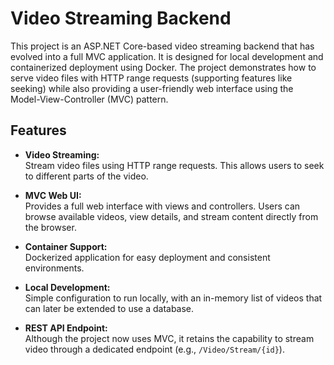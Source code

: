 # Video Streaming Backend

This project is an ASP.NET Core-based video streaming backend that has evolved into a full MVC application. It is designed for local development and containerized deployment using Docker. The project demonstrates how to serve video files with HTTP range requests (supporting features like seeking) while also providing a user-friendly web interface using the Model-View-Controller (MVC) pattern.

## Features

- **Video Streaming:**  
  Stream video files using HTTP range requests. This allows users to seek to different parts of the video.
  
- **MVC Web UI:**  
  Provides a full web interface with views and controllers. Users can browse available videos, view details, and stream content directly from the browser.
  
- **Container Support:**  
  Dockerized application for easy deployment and consistent environments.
  
- **Local Development:**  
  Simple configuration to run locally, with an in-memory list of videos that can later be extended to use a database.
  
- **REST API Endpoint:**  
  Although the project now uses MVC, it retains the capability to stream video through a dedicated endpoint (e.g., `/Video/Stream/{id}`).